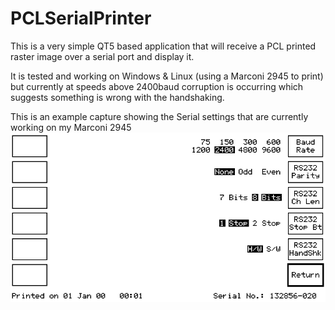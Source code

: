 # PCLSerialPrinter

This is a very simple QT5 based application that will receive a PCL printed raster image over a serial port and display it.

It is tested and working on Windows & Linux (using a Marconi 2945 to print) but currently at speeds above 2400baud corruption is occurring which suggests something is wrong with the handshaking.

This is an example capture showing the Serial settings that are currently working on my Marconi 2945
![Serial Printing](serial-settings.png)
